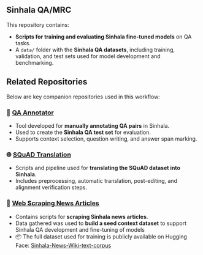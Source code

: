 ## Sinhala QA/MRC 

This repository contains:

- **Scripts for training and evaluating Sinhala fine-tuned models** on QA tasks.
- A `data/` folder with the **Sinhala QA datasets**, including training, validation, and test sets used for model development and benchmarking.

## Related Repositories

Below are key companion repositories used in this workflow:

### 🧠 [QA Annotator](https://github.com/j-ranasinghe/qa_annotator)

- Tool developed for **manually annotating QA pairs** in Sinhala.
- Used to create the **Sinhala QA test set** for evaluation.
- Supports context selection, question writing, and answer span marking.

### 🌐 [SQuAD Translation](https://github.com/j-ranasinghe/SQuAD-Translation)

- Scripts and pipeline used for **translating the SQuAD dataset into Sinhala**.
- Includes preprocessing, automatic translation, post-editing, and alignment verification steps.

### 📰 [Web Scraping News Articles](https://github.com/j-ranasinghe/Web-Scraping-News-Articles)

- Contains scripts for **scraping Sinhala news articles**.
- Data gathered was used to **build a seed context dataset** to support Sinhala QA development and fine-tuning of models
- 📦 The full dataset used for training is publicly available on Hugging Face: [Sinhala-News-Wiki-text-corpus](https://huggingface.co/datasets/janani-rane/Sinhala-News-Wiki-text-corpus)



